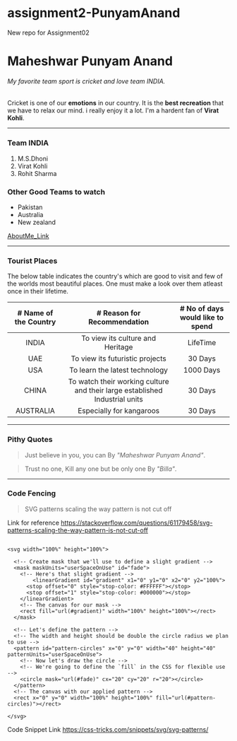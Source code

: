 # assignment2-PunyamAnand
New repo for Assignment02<br>
# Maheshwar Punyam Anand<br>
###### My favorite team sport is cricket and love team INDIA.<br>
Cricket is one of our **emotions** in our country. It is the **best recreation** that we have to relax our mind. i really enjoy it a lot. I'm a hardent fan of **Virat Kohli**.

***
### Team INDIA
1. M.S.Dhoni
2. Virat Kohli
3. Rohit Sharma

### Other Good Teams to watch
* Pakistan
* Australia
* New zealand

[AboutMe_Link](AboutMe.md)

***
### **Tourist Places**

The below table indicates the country's which are good to visit and few of the worlds most beautiful places. One must make a look over them atleast once in their lifetime.

|# Name of the Country |# Reason for Recommendation |# No of days would like to spend |
| :---: | :---: | :---: |
| INDIA | To view its culture and Heritage | LifeTime |
| UAE | To view its futuristic projects | 30 Days |
| USA | To learn the latest technology | 1000 Days |
| CHINA | To watch their working culture and their large established Industrial units | 30 Days |
| AUSTRALIA | Especially for kangaroos | 30 Days |

***
### **Pithy Quotes**

> Just believe in you, you can By *"Maheshwar Punyam Anand"*.

> Trust no one, Kill any one but be only one By *"Billa"*.

***
### **Code Fencing**

> SVG patterns scaling the way pattern is not cut off

Link for reference <https://stackoverflow.com/questions/61179458/svg-patterns-scaling-the-way-pattern-is-not-cut-off>

```

<svg width="100%" height="100%">
  
  <!-- Create mask that we'll use to define a slight gradient -->
  <mask maskUnits="userSpaceOnUse" id="fade">
    <!-- Here's that slight gradient -->
     	<linearGradient id="gradient" x1="0" y1="0" x2="0" y2="100%">
      <stop offset="0" style="stop-color: #FFFFFF"></stop>
      <stop offset="1" style="stop-color: #000000"></stop>
    </linearGradient>
    <!-- The canvas for our mask -->
    <rect fill="url(#gradient)" width="100%" height="100%"></rect>
  </mask>
    
  <!-- Let's define the pattern -->
  <!-- The width and height should be double the circle radius we plan to use -->
  <pattern id="pattern-circles" x="0" y="0" width="40" height="40" patternUnits="userSpaceOnUse">
    <!-- Now let's draw the circle -->
    <!-- We're going to define the `fill` in the CSS for flexible use -->
    <circle mask="url(#fade)" cx="20" cy="20" r="20"></circle>
  </pattern>
  <!-- The canvas with our applied pattern -->
  <rect x="0" y="0" width="100%" height="100%" fill="url(#pattern-circles)"></rect>
  
</svg>

```

Code Snippet Link <https://css-tricks.com/snippets/svg/svg-patterns/>

